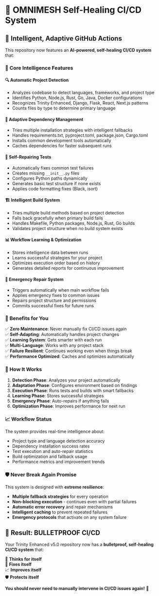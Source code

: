 # 🤖 OMNIMESH Self-Healing CI/CD System

## 🧠 Intelligent, Adaptive GitHub Actions

This repository now features an **AI-powered, self-healing CI/CD system** that:

### 🎯 **Core Intelligence Features**

#### 🔍 **Automatic Project Detection**
- Analyzes codebase to detect languages, frameworks, and project type
- Identifies Python, Node.js, Rust, Go, Java, Docker configurations
- Recognizes Trinity Enhanced, Django, Flask, React, Next.js patterns
- Counts files by type to determine primary language

#### 🔧 **Adaptive Dependency Management**
- Tries multiple installation strategies with intelligent fallbacks
- Handles requirements.txt, pyproject.toml, package.json, Cargo.toml
- Installs common development tools automatically
- Caches dependencies for faster subsequent runs

#### 🧪 **Self-Repairing Tests**
- Automatically fixes common test failures
- Creates missing `__init__.py` files
- Configures Python paths dynamically
- Generates basic test structure if none exists
- Applies code formatting fixes (Black, isort)

#### 🏗️ **Intelligent Build System**
- Tries multiple build methods based on project detection
- Falls back gracefully when primary build fails
- Handles Makefile, Python packages, Node.js, Rust, Go builds
- Validates project structure when no build system exists

#### 📊 **Workflow Learning & Optimization**
- Stores intelligence data between runs
- Learns successful strategies for your project
- Optimizes execution order based on history
- Generates detailed reports for continuous improvement

#### 🚨 **Emergency Repair System**
- Triggers automatically when main workflow fails
- Applies emergency fixes to common issues
- Repairs project structure and permissions
- Commits successful fixes for future runs

### 🎊 **Benefits for You**

✅ **Zero Maintenance**: Never manually fix CI/CD issues again  
✅ **Self-Adapting**: Automatically handles project changes  
✅ **Learning System**: Gets smarter with each run  
✅ **Multi-Language**: Works with any project stack  
✅ **Failure Resilient**: Continues working even when things break  
✅ **Performance Optimized**: Caches and optimizes automatically  

### 🚀 **How It Works**

1. **Detection Phase**: Analyzes your project automatically
2. **Adaptation Phase**: Configures environment based on findings  
3. **Execution Phase**: Runs tests and builds with smart fallbacks
4. **Learning Phase**: Stores successful strategies
5. **Emergency Phase**: Auto-repairs if anything fails
6. **Optimization Phase**: Improves performance for next run

### 📈 **Workflow Status**

The system provides real-time intelligence about:
- Project type and language detection accuracy
- Dependency installation success rates  
- Test execution and auto-repair statistics
- Build optimization and fallback usage
- Performance metrics and improvement trends

### 🛡️ **Never Break Again Promise**

This system is designed with **extreme resilience**:

- **Multiple fallback strategies** for every operation
- **Non-blocking execution** - continues even with partial failures  
- **Automatic error recovery** and repair mechanisms
- **Intelligent caching** to prevent repeated failures
- **Emergency protocols** that activate on any system failure

## 🎯 **Result: BULLETPROOF CI/CD**

Your Trinity Enhanced v5.0 repository now has a **bulletproof, self-healing CI/CD system** that:

🤖 **Thinks for itself**  
🔧 **Fixes itself**  
📈 **Improves itself**  
🛡️ **Protects itself**  

**You should never need to manually intervene in CI/CD issues again!** 🎉